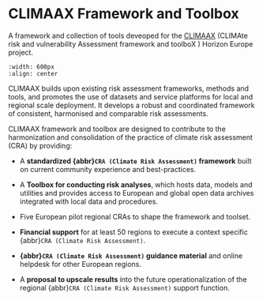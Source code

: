 # CLIMAAX Framework and Toolbox

A framework and collection of tools deveoped for the [CLIMAAX](https://www.climaax.eu/s) (CLIMAte risk and vulnerability Assessment framework and toolboX ) Horizon Europe project.

```{image} https://www.climaax.eu/wp-content/uploads/2023/03/pexels-singkham-1108572-1024x683.jpg
:width: 600px
:align: center
```
CLIMAAX builds upon existing risk assessment frameworks, methods and tools, and promotes the use of datasets and service platforms for local and regional scale deployment. It develops a robust and coordinated framework of consistent, harmonised and comparable risk assessments.

CLIMAAX framework and toolbox are designed to contribute to the harmonization and consolidation of the practice of climate risk assessment (CRA) by providing:

- A **standardized {abbr}`CRA (Climate Risk Assessment)` framework** built on current community experience and best-practices.

- A **Toolbox for conducting risk analyses**, which hosts data, models and utilities and provides access to European and global open data archives integrated with local data and procedures.

- Five European pilot regional CRAs to shape the framework and toolset.

- **Financial support** for at least 50 regions to execute a context specific {abbr}`CRA (Climate Risk Assessment)`.

- **{abbr}`CRA (Climate Risk Assessment)` guidance material** and online helpdesk for other European regions.

- A **proposal to upscale results** into the future operationalization of the regional {abbr}`CRA (Climate Risk Assessment)` support function.
